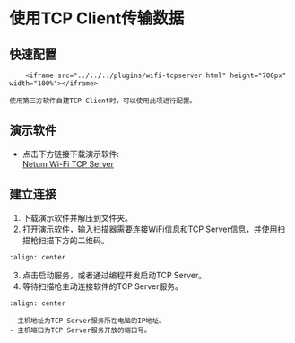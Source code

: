 # 使用TCP Client传输数据

## 快速配置
```{raw} html
    <iframe src="../../../plugins/wifi-tcpserver.html" height="700px" width="100%"></iframe>

```
```{note}
使用第三方软件自建TCP Client时，可以使用此项进行配置。
```

## 演示软件
- 点击下方链接下载演示软件:  
[Netum Wi-Fi TCP Server](https://pan.gzxlscan.cn/s/gh8hye)

## 建立连接
1. 下载演示软件并解压到文件夹。
2. 打开演示软件，输入扫描器需要连接WiFi信息和TCP Server信息，并使用扫描枪扫描下方的二维码。
```{figure} ../../../media/wireless/wifi-tcpserver1.png
:align: center
```
3. 点击启动服务，或者通过编程开发启动TCP Server。
4. 等待扫描枪主动连接软件的TCP Server服务。
```{figure} ../../../media/wireless/wifi-tcpserver2.png
:align: center
```

```{note}
- 主机地址为TCP Server服务所在电脑的IP地址。
- 主机端口为TCP Server服务开放的端口号。
```
